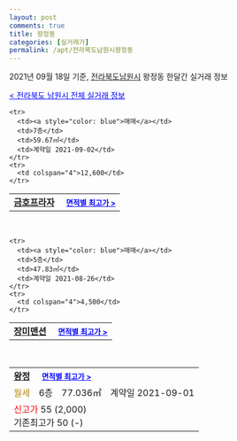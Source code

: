 ```yaml
---
layout: post
comments: true
title: 왕정동
categories: [실거래가]
permalink: /apt/전라북도남원시왕정동
---
```


2021년 09월 18일 기준, <a href="/apt/전라북도남원시">전라북도남원시</a> 왕정동 한달간 실거래 정보

<a style="color: blue;" href="/apt/전라북도남원시">< 전라북도 남원시 전체 실거래 정보</a>
<!---- start ---->
<table>
  <tr>
    <td colspan="4" style="font-weight: bold;"><a href="/apt/전라북도남원시왕정동금호프라자">금호프라자</a> &nbsp;&nbsp;&nbsp; <a style="color: blue; font-size: smaller;" href="/apt/전라북도남원시왕정동금호프라자">면적별 최고가 ></a></td>
  </tr>
    
    <tr>
      <td><a style="color: blue">매매</a></td>
      <td>7층</td>
      <td>59.67㎡</td>
      <td>계약일 2021-09-02</td>
    </tr>
    <tr>
      <td colspan="4">12,600</td>
    </tr>
      
</table>
<br>
<table>
  <tr>
    <td colspan="4" style="font-weight: bold;"><a href="/apt/전라북도남원시왕정동장미맨션">장미맨션</a> &nbsp;&nbsp;&nbsp; <a style="color: blue; font-size: smaller;" href="/apt/전라북도남원시왕정동장미맨션">면적별 최고가 ></a></td>
  </tr>
    
    <tr>
      <td><a style="color: blue">매매</a></td>
      <td>5층</td>
      <td>47.83㎡</td>
      <td>계약일 2021-08-26</td>
    </tr>
    <tr>
      <td colspan="4">4,500</td>
    </tr>
      
</table>
<br>
<table>
  <tr>
    <td colspan="4" style="font-weight: bold;"><a href="/apt/전라북도남원시왕정동왕정">왕정</a> &nbsp;&nbsp;&nbsp; <a style="color: blue; font-size: smaller;" href="/apt/전라북도남원시왕정동왕정">면적별 최고가 ></a></td>
  </tr>
    
  <tr>
    <td><a style="color: darkgoldenrod">월세</a></td>
    <td>6층</td>
    <td>77.036㎡</td>
    <td>계약일 2021-09-01</td>
  </tr>
  <tr>
    <td colspan="4"><a style="color: red;">신고가 </a>55 (2,000)<br>기존최고가 50 (-)</td>
  </tr>
    
</table>
<!---- end ---->
    